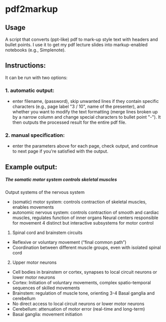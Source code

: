 pdf2markup
======================

## Usage
A script that converts (ppt-like) pdf to mark-up style text with headers and bullet points. I use it to get my pdf lecture slides into markup-enabled notebooks (e.g., Simplenote). 

## Instructions:

It can be run with two options:
### 1. automatic output: 
- enter filename, (password), skip unwanted lines if they contain specific characters (e.g., page label "3 / 10", name of the presenter),  and whether you want to modify the text formatting (merge lines broken up by a narrow column and change special characters to bullet point "-"). It then outputs the processed result for the entire pdf file.
### 2. manual specification: 
- enter the parameters above for each page, check output, and continue to next page if you're satisfied with the output.

## Example output:


##### The somatic motor system controls skeletal muscles 
Output systems of the nervous system
 - (somatic) motor system: controls contraction of skeletal muscles, enables movements
 - autonomic nervous system: controls contraction of smooth and cardiac muscles, regulates function of inner organs
Neural centers responsible for movement 4 distinct but interactive subsystems for motor control
1. Spinal cord and brainstem circuits
- Reflexive or voluntary movement (“final common path”)
- Coordination between different muscle groups, even with isolated spinal cord
2. Upper motor neurons
- Cell bodies in brainstem or cortex, synapses to local circuit neurons or lower motor neurons
- Cortex: Initiation of voluntary movements, complex spatio-temporal sequences of skilled movements
- Brainstem: regulation of muscle tone, orienting 3-4 Basal ganglia and cerebellum
- No direct access to local circuit neurons or lower motor neurons
- Cerebellum: attenuation of motor error (real-time and long-term)
- Basal ganglia: movement initiation
